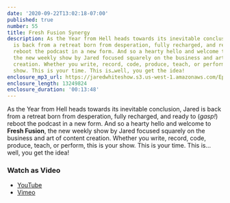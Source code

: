 ```yaml
---
date: '2020-09-22T13:02:18-07:00'
published: true
number: 55
title: Fresh Fusion Synergy
description: As the Year from Hell heads towards its inevitable conclusion, Jared
  is back from a retreat born from desperation, fully recharged, and ready to (*gasp!*)
  reboot the podcast in a new form. And so a hearty hello and welcome to Fresh Fusion,
  the new weekly show by Jared focused squarely on the business and art of content
  creation. Whether you write, record, code, produce, teach, or perform, this is your
  show. This is your time. This is…well, you get the idea!
enclosure_mp3_url: https://jaredwhiteshow.s3.us-west-1.amazonaws.com/Episode%2055%20-%20Fresh%20Fusion%20Synergy.mp3
enclosure_length: 13249824
enclosure_duration: '00:13:48'
---
```


As the Year from Hell heads towards its inevitable conclusion, Jared is back from a retreat born from desperation, fully recharged, and ready to (*gasp!*) reboot the podcast in a new form. And so a hearty hello and welcome to **Fresh Fusion**, the new weekly show by Jared focused squarely on the business and art of content creation. Whether you write, record, code, produce, teach, or perform, this is your show. This is your time. This is…well, you get the idea!

### Watch as Video

* [YouTube](https://www.youtube.com/watch?v=XupZt2IBgn8)
* [Vimeo](https://vimeo.com/460678142)